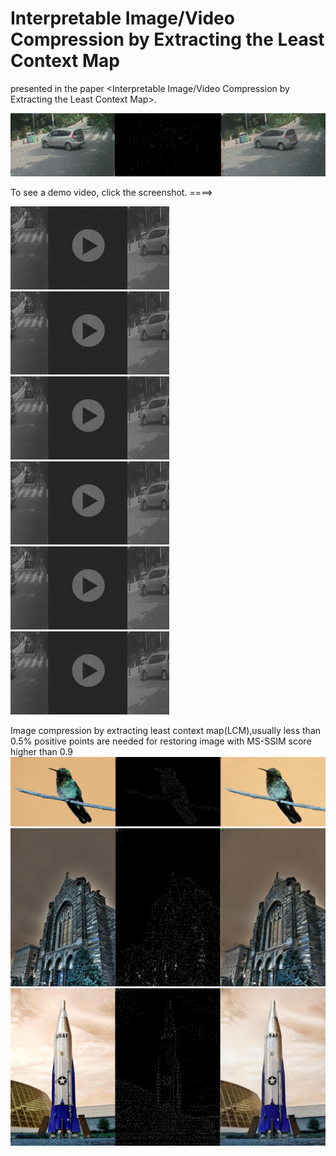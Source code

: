# Interpretable Image/Video Compression by Extracting the Least Context Map
presented in the paper <Interpretable Image/Video Compression by Extracting the Least Context Map>.

![image](https://github.com/leastcontextmap/contextmap/blob/master/img/concat_19_05_505-5601.gif)

To see a demo video, click the screenshot. ====>

[![asciicast](https://github.com/leastcontextmap/contextmap/blob/master/img/video_img2.png)](https://youtu.be/MgY5icTQ2aU)
[![asciicast](https://github.com/leastcontextmap/contextmap/blob/master/img/video_img2.png)](https://youtu.be/ZJH_0W_lntg)
[![asciicast](https://github.com/leastcontextmap/contextmap/blob/master/img/video_img2.png)](https://youtu.be/aYetg89zF5I)
[![asciicast](https://github.com/leastcontextmap/contextmap/blob/master/img/video_img2.png)](https://youtu.be/rBAYBABRx88)
[![asciicast](https://github.com/leastcontextmap/contextmap/blob/master/img/video_img2.png)](https://youtu.be/PSpUUHdwS00)
[![asciicast](https://github.com/leastcontextmap/contextmap/blob/master/img/video_img2.png)](https://youtu.be/8sBFAq1x6Jo)

Image compression by extracting least context map(LCM),usually less than 0.5% positive points are needed for restoring image with MS-SSIM score higher than 0.9
![asciicast](https://github.com/leastcontextmap/contextmap/blob/master/img/bird.png)
![asciicast](https://github.com/leastcontextmap/contextmap/blob/master/img/church.png)
![asciicast](https://github.com/leastcontextmap/contextmap/blob/master/img/rocket.png)
